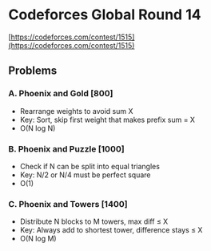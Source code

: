 # Codeforces Global Round 14
[https://codeforces.com/contest/1515](https://codeforces.com/contest/1515)

## Problems

### A. Phoenix and Gold [800]
- Rearrange weights to avoid sum X
- Key: Sort, skip first weight that makes prefix sum = X
- O(N log N)

### B. Phoenix and Puzzle [1000]
- Check if N can be split into equal triangles
- Key: N/2 or N/4 must be perfect square
- O(1)

### C. Phoenix and Towers [1400]
- Distribute N blocks to M towers, max diff ≤ X
- Key: Always add to shortest tower, difference stays ≤ X
- O(N log M)
